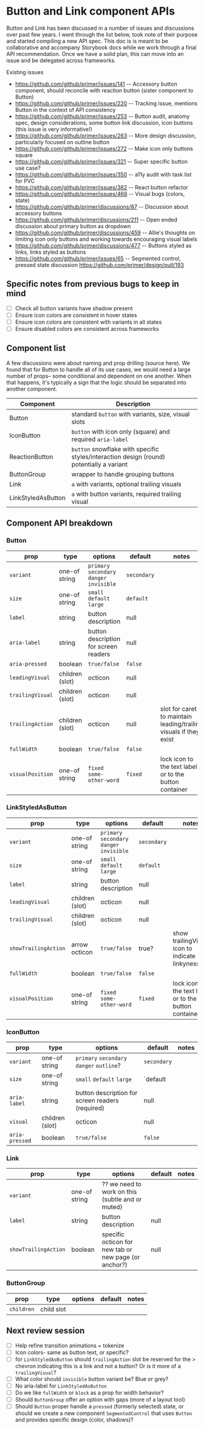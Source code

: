 # Button and Link component APIs
Button and Link has been discussed in a number of issues and discussions over past few years. I went through the list below, took note of their purpose and started compiling a new API spec. This doc is is meant to be collaborative and accompany Storybook docs while we work through a final API recommendation. Once we have a solid plan, this can move into an issue and be delegated across frameworks.

Existing issues
- https://github.com/github/primer/issues/141
  -- Accessory button component, should reconcile with reaction button (sister component to Button)
- https://github.com/github/primer/issues/220
  -- Tracking issue, mentions Button in the context of API consistency
- https://github.com/github/primer/issues/253
  -- Button audit, anatomy spec, design considerations, some button link discussion, icon buttons (this issue is very informative!)
- https://github.com/github/primer/issues/263
  -- More design discussion, particularly focused on outline button
- https://github.com/github/primer/issues/272
  -- Make icon only buttons square
- https://github.com/github/primer/issues/321
  -- Super specific button use case?
- https://github.com/github/primer/issues/350
  -- a11y audit with task list for PVC
- https://github.com/github/primer/issues/382
  -- React button refactor
- https://github.com/github/primer/issues/468
  -- Visual bugs (colors, state)
- https://github.com/github/primer/discussions/87
  -- Discussion about accessory buttons
- https://github.com/github/primer/discussions/211
  -- Open ended discussion about primary button as dropdown
- https://github.com/github/primer/discussions/459
  -- Allie's thoughts on limiting icon only buttons and working towards encouraging visual labels
- https://github.com/github/primer/discussions/477
  -- Buttons styled as links, links styled as buttons
- https://github.com/github/primer/issues/65
  -- Segmented control, pressed state discussion
  https://github.com/primer/design/pull/193

## Specific notes from previous bugs to keep in mind
- [ ]  Check all button variants have shadow present
- [ ]  Ensure icon colors are consistent in hover states
- [ ]  Ensure icon colors are consistent with variants in all states
- [ ]  Ensure disabled colors are consistent across frameworks

## Component list
A few discussions were about naming and prop drilling (source here). We found that for Button to handle all of its use cases, we would need a large number of props– some conditional and dependent on one another. When that happens, it's typically a sign that the logic should be separated into another component.

| Component | Description |
| -- | -- |
| Button | standard `button` with variants, size, visual slots |
| IconButton | `button` with icon only (square) and required `aria-label` |
| ReactionButton | `button` snowflake with specific styles/interaction design (round) potentially a variant |
| ButtonGroup | wrapper to handle grouping buttons |
| Link | `a` with variants, optional trailing visuals |
| LinkStyledAsButton | `a` with button variants, required trailing visual |

## Component API breakdown

### Button

| prop | type | options | default | notes |
| -- | -- | -- | -- | -- |
| `variant` | one-of string | `primary` `secondary` `danger` `invisible` | `secondary` | |
| `size` | one-of string | `small` `default` `large` | `default` | |
| `label` | string | button description | null | |
| `aria-label` | string | button description for screen readers | null | |
| `aria-pressed` | boolean | `true/false` | `false` | |
| `leadingVisual` | children (slot) | octicon | null | |
| `trailingVisual` | children (slot) | octicon | null | |
| `trailingAction` | children (slot) | octicon | null | slot for caret to maintain leading/trailing visuals if they exist |
| `fullWidth` | boolean | `true/false` | `false` | |
| `visualPosition` | one-of string | `fixed` `some-other-word` | `fixed` | lock icon to the text label or to the button container |


### LinkStyledAsButton

| prop | type | options | default | notes |
| -- | -- | -- | -- | -- |
| `variant` | one-of string | `primary` `secondary` `danger` `invisible` | `secondary` | |
| `size` | one-of string | `small` `default` `large` | `default` | |
| `label` | string | button description | null | |
| `leadingVisual` | children (slot) | octicon | null | |
| `trailingVisual` | children (slot) | octicon | null | |
| `showTrailingAction` | arrow octicon | `true/false` | true? | show trailingVisual icon to indicate linkyness |
| `fullWidth` | boolean | `true/false` | `false` | |
| `visualPosition` | one-of string | `fixed` `some-other-word` | `fixed` | lock icon to the text label or to the button container |

### IconButton

| prop | type | options | default | notes |
| -- | -- | -- | -- | -- |
| `variant` | one-of string | `primary` `secondary` `danger` `outline`? | `secondary` | |
| `size` | one-of string | `small` `default` `large` | `default | |
| `aria-label` | string | button description for screen readers (required) | null | |
| `visual` | children (slot) | octicon | null | |
| `aria-pressed` | boolean | `true/false` | `false` | |

### Link

| prop | type | options | default | notes |
| -- | -- | -- | -- | -- |
| `variant` | one-of string | ?? we need to work on this (subtle and or muted) | |
| `label` | string | button description | null | |
| `showTrailingAction` | boolean | specific octicon for new tab or new page (or anchor?) | null | |

### ButtonGroup

| prop | type | options | default | notes |
| -- | -- | -- | -- | -- |
| `children` | child slot | | | |

## Next review session
- [ ]  Help refine transition animations + tokenize
- [ ]  Icon colors- same as button text, or specific?
- [ ]  for `LinkStyledAsButton` should `trailingAction` slot be reserved for the > chevron indicating this is a link and not a button? Or is it more of a `trailingVisual`?
- [ ]  What color should `invisible` button variant be? Blue or grey?
- [ ]  No aria-label for `LinkStyledAsButton`
- [ ]  Do we like `fullWidth` or `block` as a prop for width behavior?
- [ ]  Should `ButtonGroup` offer an option with gaps (more of a layout tool)
- [ ]  Should `Button` proper handle a `pressed` (formerly selected) state, or should we create a new component `SegmentedControl` that uses `Button` and provides specific design (color, shadows)?

